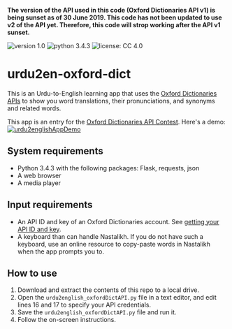 __The version of the API used in this code (Oxford Dictionaries API v1) is being sunset as of 30 June 2019. This code has not been updated to use v2 of the API yet. Therefore, this code will strop working after the API v1 sunset.__

![version 1.0](https://img.shields.io/badge/version-1.0-green.svg)  ![python 3.4.3](https://img.shields.io/badge/python-3.4.3-blue.svg)  ![license: CC 4.0](https://img.shields.io/badge/license-CC%204.0-lightgrey.svg)  

# urdu2en-oxford-dict

This is an Urdu-to-English learning app that uses the [Oxford Dictionaries APIs](https://developer.oxforddictionaries.com/documentation) to show you word translations, their pronunciations, and synonyms and related words.

This app is an entry for the [Oxford Dictionaries API Contest](https://developer.oxforddictionaries.com/2017-competition). Here's a demo:
[![urdu2englishAppDemo](https://raw.github.com/AninditaBasu/urdu2en-oxford-dict/master/app_screenshot.PNG)](https://youtu.be/RgcfrWC4Vww)

## System requirements

- Python 3.4.3 with the following packages: Flask, requests, json
- A web browser
- A media player
 
 ## Input requirements
 
 - An API ID and key of an Oxford Dictionaries account. See [getting your API ID and key](https://developer.oxforddictionaries.com/documentation/getting_started).
 - A keyboard than can handle Nastalikh. If you do not have such a keyboard, use an online resource to copy-paste words in Nastalikh when the app prompts you to.
 
 ## How to use
 
 1.  Download and extract the contents of this repo to a local drive.
 2.  Open the `urdu2english_oxfordDictAPI.py` file in a text editor, and edit lines 16 and 17 to specify your API credentials.
 2.  Save the `urdu2english_oxfordDictAPI.py` file and run it.
 3.  Follow the on-screen instructions.
